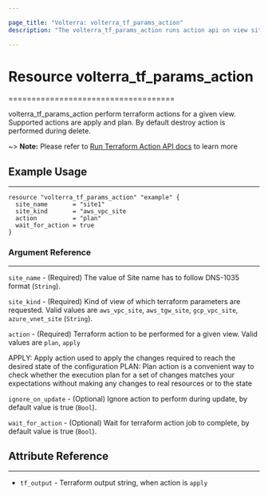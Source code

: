 ```yaml
---

page_title: "Volterra: volterra_tf_params_action"
description: "The volterra_tf_params_action runs action api on view sites"

---
```


Resource volterra_tf_params_action
==================================

====================================

volterra_tf_params_action perform terraform actions for a given view. Supported actions are apply and plan. By default destroy action is performed during delete.

~> **Note:** Please refer to [Run Terraform Action API docs](https://docs.cloud.f5.com/docs/api/views-terraform-parameters#operation/ves.io.schema.views.terraform_parameters.CustomActionAPI.Run) to learn more

Example Usage
-------------

---

```hcl
resource "volterra_tf_params_action" "example" {
  site_name       = "site1"
  site_kind       = "aws_vpc_site
  action          = "plan"
  wait_for_action = true
}

```

### Argument Reference

---

`site_name` - (Required) The value of Site name has to follow DNS-1035 format (`String`).

`site_kind` - (Required) Kind of view of which terraform parameters are requested. Valid values are `aws_vpc_site`, `aws_tgw_site`, `gcp_vpc_site`, `azure_vnet_site` (`String`).

`action` - (Required) Terraform action to be performed for a given view. Valid values are `plan`, `apply`

APPLY: Apply action used to apply the changes required to reach the desired state of the configuration PLAN: Plan action is a convenient way to check whether the execution plan for a set of changes matches your expectations without making any changes to real resources or to the state

`ignore_on_update` - (Optional) Ignore action to perform during update, by default value is true (`Bool`).

`wait_for_action` - (Optional) Wait for terraform action job to complete, by default value is true (`Bool`).

Attribute Reference
-------------------

---

-	`tf_output` - Terraform output string, when action is `apply`
